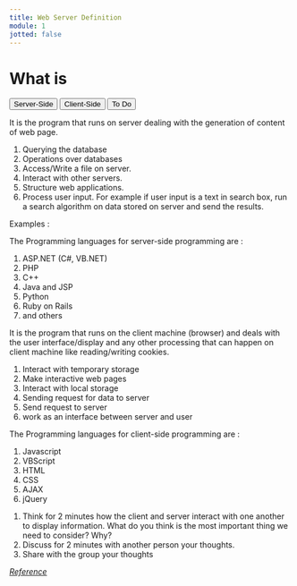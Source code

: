 ```yaml
---
title: Web Server Definition
module: 1
jotted: false
---
```


# What is

<div class="tab">
  <button class="tablinks active" onclick="openTab(event, 'Server')">Server-Side</button>
  <button class="tablinks" onclick="openTab(event, 'Client')">Client-Side</button>
  <button class="tablinks" onclick="openTab(event, 'ToDo')">To Do</button>
 </div>

<div id="Server" class="tabcontent" style="display:block">
<p>It is the program that runs on server dealing with the generation of content of web page.</p>
<ol>
<li>Querying the database</li>
<li>Operations over databases</li>
<li>Access/Write a file on server.</li>
<li>Interact with other servers.</li>
<li>Structure web applications.</li>
<li>Process user input. For example if user input is a text in search box, run a search algorithm on data stored on server and send the results.</li>
</ol>

<p>Examples :</p>
<p>The Programming languages for server-side programming are :</p>
<ol>
<li>ASP.NET (C#, VB.NET)</li>
<li>PHP</li>
<li>C++</li>
<li>Java and JSP</li>
<li>Python</li>
<li>Ruby on Rails</li>
<li>and others</li>
</ol>
</div>

<div id="Client" class="tabcontent">
<p>It is the program that runs on the client machine (browser) and deals with the user interface/display and any other processing that can happen on client machine like reading/writing cookies.</p>
<ol>
<li>Interact with temporary storage</li>
<li>Make interactive web pages</li>
<li>Interact with local storage</li>
<li>Sending request for data to server</li>
<li>Send request to server</li>
<li>work as an interface between server and user</li>
</ol>
<p>The Programming languages for client-side programming are :</p>
<ol>
<li>Javascript</li>
<li>VBScript</li>
<li>HTML</li>
<li>CSS</li>
<li>AJAX</li>
<li>jQuery</li>
</ol>
</div>

<div id="ToDo" class="tabcontent">
  <ol>
  <li>Think for 2 minutes how the client and server interact with one another to display information.  What do you think is the most important thing we need to consider? Why?</li>
  <li>Discuss for 2 minutes with another person your thoughts.</li>
  <li>Share with the group your thoughts</li>
  </ol>
</div>

<p><a href="https://www.geeksforgeeks.org/server-side-client-side-programming/" target="_new"><em>Reference</em></a></p>